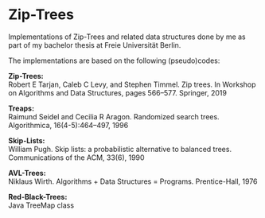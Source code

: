 # Zip-Trees
Implementations of Zip-Trees and related data structures done by me as part of my bachelor thesis at Freie Universität Berlin.

The implementations are based on the following (pseudo)codes:

**Zip-Trees:** <br/>
Robert E Tarjan, Caleb C Levy, and Stephen Timmel. Zip trees. 
   In Workshop on Algorithms and Data Structures, pages 566–577. Springer, 2019
      
**Treaps:**  <br/>
Raimund Seidel and Cecilia R Aragon. Randomized search trees. Algorithmica, 16(4-5):464–497, 1996

**Skip-Lists:**  <br/>
William Pugh. Skip lists: a probabilistic alternative to balanced trees. 
   Communications of the ACM, 33(6), 1990
      
**AVL-Trees:**  <br/>
Niklaus Wirth. Algorithms + Data Structures = Programs. Prentice-Hall, 1976

**Red-Black-Trees:**  <br/>
Java TreeMap class
